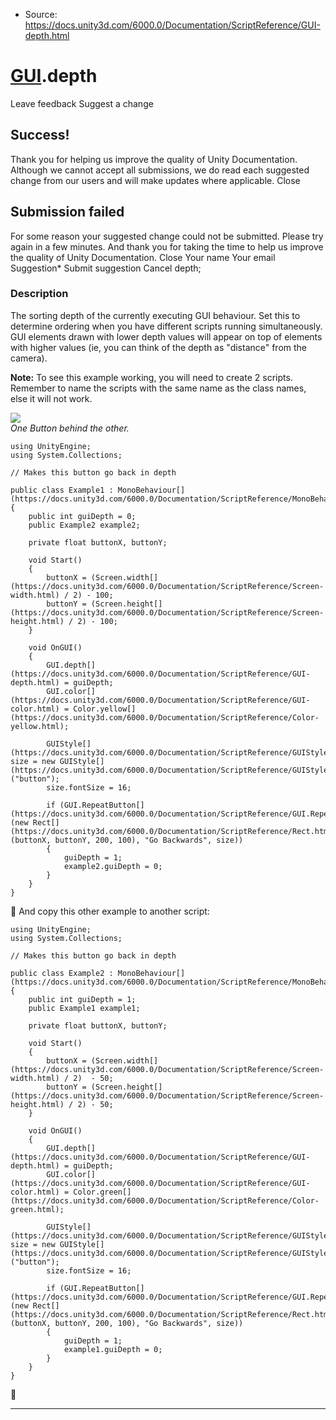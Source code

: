 * Source: https://docs.unity3d.com/6000.0/Documentation/ScriptReference/GUI-depth.html

#  [GUI](https://docs.unity3d.com/6000.0/Documentation/ScriptReference/GUI.html).depth
Leave feedback
Suggest a change
## Success!
Thank you for helping us improve the quality of Unity Documentation. Although we cannot accept all submissions, we do read each suggested change from our users and will make updates where applicable.
Close
## Submission failed
For some reason your suggested change could not be submitted. Please <a>try again</a> in a few minutes. And thank you for taking the time to help us improve the quality of Unity Documentation.
Close
Your name Your email Suggestion* Submit suggestion
Cancel
depth; 
### Description
The sorting depth of the currently executing GUI behaviour.
Set this to determine ordering when you have different scripts running simultaneously. GUI elements drawn with lower depth values will appear on top of elements with higher values (ie, you can think of the depth as "distance" from the camera).  
  
**Note:** To see this example working, you will need to create 2 scripts. Remember to name the scripts with the same name as the class names, else it will not work.  
  
![](https://docs.unity3d.com/6000.0/Documentation/StaticFiles/ScriptRefImages/GUIDepth.png)  
_One Button behind the other._
```
using UnityEngine;
using System.Collections;  
  
// Makes this button go back in depth  
  
public class Example1 : MonoBehaviour[](https://docs.unity3d.com/6000.0/Documentation/ScriptReference/MonoBehaviour.html)
{
    public int guiDepth = 0;
    public Example2 example2;  
  
    private float buttonX, buttonY;  
  
    void Start()
    {
        buttonX = (Screen.width[](https://docs.unity3d.com/6000.0/Documentation/ScriptReference/Screen-width.html) / 2) - 100;
        buttonY = (Screen.height[](https://docs.unity3d.com/6000.0/Documentation/ScriptReference/Screen-height.html) / 2) - 100;
    }  
  
    void OnGUI()
    {
        GUI.depth[](https://docs.unity3d.com/6000.0/Documentation/ScriptReference/GUI-depth.html) = guiDepth;
        GUI.color[](https://docs.unity3d.com/6000.0/Documentation/ScriptReference/GUI-color.html) = Color.yellow[](https://docs.unity3d.com/6000.0/Documentation/ScriptReference/Color-yellow.html);  
  
        GUIStyle[](https://docs.unity3d.com/6000.0/Documentation/ScriptReference/GUIStyle.html) size = new GUIStyle[](https://docs.unity3d.com/6000.0/Documentation/ScriptReference/GUIStyle.html)("button");
        size.fontSize = 16;  
  
        if (GUI.RepeatButton[](https://docs.unity3d.com/6000.0/Documentation/ScriptReference/GUI.RepeatButton.html)(new Rect[](https://docs.unity3d.com/6000.0/Documentation/ScriptReference/Rect.html)(buttonX, buttonY, 200, 100), "Go Backwards", size))
        {
            guiDepth = 1;
            example2.guiDepth = 0;
        }
    }
}

```

And copy this other example to another script:
```
using UnityEngine;
using System.Collections;  
  
// Makes this button go back in depth  
  
public class Example2 : MonoBehaviour[](https://docs.unity3d.com/6000.0/Documentation/ScriptReference/MonoBehaviour.html)
{
    public int guiDepth = 1;
    public Example1 example1;  
  
    private float buttonX, buttonY;  
  
    void Start()
    {
        buttonX = (Screen.width[](https://docs.unity3d.com/6000.0/Documentation/ScriptReference/Screen-width.html) / 2)  - 50;
        buttonY = (Screen.height[](https://docs.unity3d.com/6000.0/Documentation/ScriptReference/Screen-height.html) / 2) - 50;
    }  
  
    void OnGUI()
    {
        GUI.depth[](https://docs.unity3d.com/6000.0/Documentation/ScriptReference/GUI-depth.html) = guiDepth;
        GUI.color[](https://docs.unity3d.com/6000.0/Documentation/ScriptReference/GUI-color.html) = Color.green[](https://docs.unity3d.com/6000.0/Documentation/ScriptReference/Color-green.html);  
  
        GUIStyle[](https://docs.unity3d.com/6000.0/Documentation/ScriptReference/GUIStyle.html) size = new GUIStyle[](https://docs.unity3d.com/6000.0/Documentation/ScriptReference/GUIStyle.html)("button");
        size.fontSize = 16;  
  
        if (GUI.RepeatButton[](https://docs.unity3d.com/6000.0/Documentation/ScriptReference/GUI.RepeatButton.html)(new Rect[](https://docs.unity3d.com/6000.0/Documentation/ScriptReference/Rect.html)(buttonX, buttonY, 200, 100), "Go Backwards", size))
        {
            guiDepth = 1;
            example1.guiDepth = 0;
        }
    }
}

```

* * *
